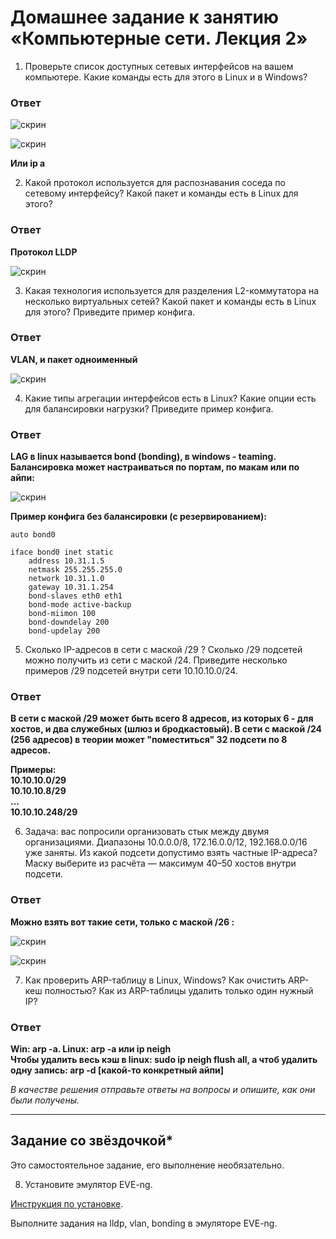 # Домашнее задание к занятию «Компьютерные сети. Лекция 2»

1. Проверьте список доступных сетевых интерфейсов на вашем компьютере. Какие команды есть для этого в Linux и в Windows?

### Ответ

![скрин](https://github.com/Jlljully/Net2/blob/main/Screenshot_3.png "win")

![скрин](https://github.com/Jlljully/Net2/blob/main/Screenshot_4.png "lin")

**Или ip a**

2. Какой протокол используется для распознавания соседа по сетевому интерфейсу? Какой пакет и команды есть в Linux для этого?

### Ответ

**Протокол LLDP**

![скрин](https://github.com/Jlljully/Net2/blob/main/Screenshot_5.png "")

3. Какая технология используется для разделения L2-коммутатора на несколько виртуальных сетей? Какой пакет и команды есть в Linux для этого? Приведите пример конфига.

### Ответ

**VLAN, и пакет одноименный**

![скрин](https://github.com/Jlljully/Net2/blob/main/Screenshot_6.png "VLAN_conf")

4. Какие типы агрегации интерфейсов есть в Linux? Какие опции есть для балансировки нагрузки? Приведите пример конфига.

### Ответ

**LAG в linux называется bond (bonding), в windows - teaming. Балансировка может настраиваться по портам, по макам или по айпи:**

![скрин](https://github.com/Jlljully/Net2/blob/main/Screenshot_7.png "load_balance")

**Пример конфига без балансировки (с резервированием):**

```
auto bond0

iface bond0 inet static
    address 10.31.1.5
    netmask 255.255.255.0
    network 10.31.1.0
    gateway 10.31.1.254
    bond-slaves eth0 eth1
    bond-mode active-backup
    bond-miimon 100
    bond-downdelay 200
    bond-updelay 200
```

5. Сколько IP-адресов в сети с маской /29 ? Сколько /29 подсетей можно получить из сети с маской /24. Приведите несколько примеров /29 подсетей внутри сети 10.10.10.0/24.

### Ответ

**В сети с маской /29 может быть всего 8 адресов, из которых 6 - для хостов, и два служебных (шлюз и бродкастовый). В сети с маской /24 (256 адресов) в теории может "поместиться" 32 подсети по 8 адресов.**  

**Примеры:  
10.10.10.0/29  
10.10.10.8/29  
...  
10.10.10.248/29**  

6. Задача: вас попросили организовать стык между двумя организациями. Диапазоны 10.0.0.0/8, 172.16.0.0/12, 192.168.0.0/16 уже заняты. Из какой подсети допустимо взять частные IP-адреса? Маску выберите из расчёта — максимум 40–50 хостов внутри подсети.

### Ответ

**Можно взять вот такие сети, только с маской /26 :**

![скрин](https://github.com/Jlljully/Net2/blob/main/Screenshot_9.png "net")

![скрин](https://github.com/Jlljully/Net2/blob/main/Screenshot_8.png "net")

7. Как проверить ARP-таблицу в Linux, Windows? Как очистить ARP-кеш полностью? Как из ARP-таблицы удалить только один нужный IP?

### Ответ

**Win: arp -a. Linux: arp -a или ip neigh**  
**Чтобы удалить весь кэш в linux: sudo ip neigh flush all, а чтоб удалить одну запись: arp -d [какой-то конкретный айпи]**


*В качестве решения отправьте ответы на вопросы и опишите, как они были получены.*

---

## Задание со звёздочкой* 

Это самостоятельное задание, его выполнение необязательно.

 8. Установите эмулятор EVE-ng.
 
[Инструкция по установке](https://github.com/svmyasnikov/eve-ng).

Выполните задания на lldp, vlan, bonding в эмуляторе EVE-ng. 
 


